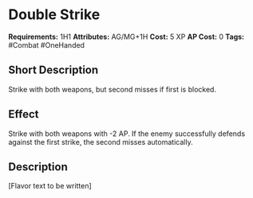 # Double Strike

**Requirements:** 1H1
**Attributes:** AG/MG+1H
**Cost:** 5 XP
**AP Cost:** 0
**Tags:** #Combat #OneHanded

## Short Description
Strike with both weapons, but second misses if first is blocked.

## Effect
Strike with both weapons with -2 AP. If the enemy successfully defends against the first strike, the second misses automatically.

## Description
[Flavor text to be written]